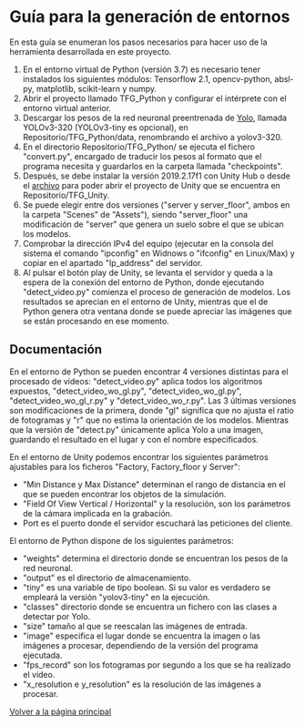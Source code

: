# Guía para la generación de entornos
En esta guía se enumeran los pasos necesarios para hacer uso de la herramienta desarrollada en este proyecto.

1. En el entorno virtual de Python (versión 3.7) es necesario tener instalados los siguientes módulos: Tensorflow 2.1, opencv-python, absl-py, matplotlib, scikit-learn y numpy.
2. Abrir el proyecto llamado TFG_Python y configurar el intérprete con el entorno virtual anterior.
3. Descargar los pesos de la red neuronal preentrenada de [Yolo](https://pjreddie.com/darknet/yolo/), llamada YOLOv3-320 (YOLOv3-tiny es opcional), en Repositorio/TFG_Python/data, renombrando el archivo a yolov3-320.
4. En el directorio Repositorio/TFG_Python/ se ejecuta el fichero "convert.py", encargado de traducir los pesos al formato que el programa necesita y guardarlos en la carpeta llamada "checkpoints".
5. Después, se debe instalar la versión 2019.2.17f1 con Unity Hub o desde el [archivo](https://unity3d.com/get-unity/download/archive) para poder abrir el proyecto de Unity que se encuentra en Repositorio/TFG_Unity.
6. Se puede elegir entre dos versiones ("server y server_floor", ambos en la carpeta "Scenes" de "Assets"), siendo "server_floor" una modificación de "server" que genera un suelo sobre el que se ubican los modelos.
7. Comprobar la dirección IPv4 del equipo (ejecutar en la consola del sistema el comando "ipconfig" en Widnows o "ifconfig" en Linux/Max) y copiar en el apartado "Ip_address" del servidor.
8. Al pulsar el botón play de Unity, se levanta el servidor y queda a la espera de la conexión del entorno de Python, donde ejecutando "detect_video.py" comienza el proceso de generación de modelos. Los resultados se aprecian en el entorno de Unity, mientras que el de Python genera otra ventana donde se puede apreciar las imágenes que se están procesando en ese momento. 

## Documentación
En el entorno de Python se pueden encontrar 4 versiones distintas para el procesado de vídeos: "detect_video.py" aplica todos los algoritmos expuestos, "detect_video_wo_gl.py", "detect_video_wo_gl.py", "detect_video_wo_gl_r.py" y "detect_video_wo_r.py". Las 3 últimas versiones son modificaciones de la primera, donde "gl" significa que no ajusta el ratio de fotogramas y "r" que no estima la orientación de los modelos. Mientras que la versión de "detect.py" únicamente aplica Yolo a una imagen, guardando el resultado en el lugar y con el nombre especificados.

En el entorno de Unity podemos encontrar los siguientes parámetros ajustables para los ficheros "Factory, Factory_floor y Server":

- "Min Distance y Max Distance" determinan el rango de distancia en el que se pueden encontrar los objetos de la simulación.
- "Field Of View Vertical / Horizontal" y la resolución, son los parámetros de la cámara implicada en la grabación.
- Port es el puerto donde el servidor escuchará las peticiones del cliente.

El entorno de Python dispone de los siguientes parámetros:

- "weights" determina el directorio donde se encuentran los pesos de la red neuronal.
- "output" es el directorio de almacenamiento.
- "tiny" es una variable de tipo boolean. Si su valor es verdadero se empleará la versión "yolov3-tiny" en la ejecución.
- "classes" directorio donde se encuentra un fichero con las clases a detectar por Yolo.
- "size" tamaño al que se reescalan las imágenes de entrada.
- "image" especifica el lugar donde se encuentra la imagen o las imágenes a procesar, dependiendo de la versión del programa ejecutada.
- "fps_record" son los fotogramas por segundo a los que se ha realizado el vídeo.
- "x_resolution e y_resolution" es la resolución de las imágenes a procesar.

[Volver a la página principal](docs/ReadmeSpanish.md)